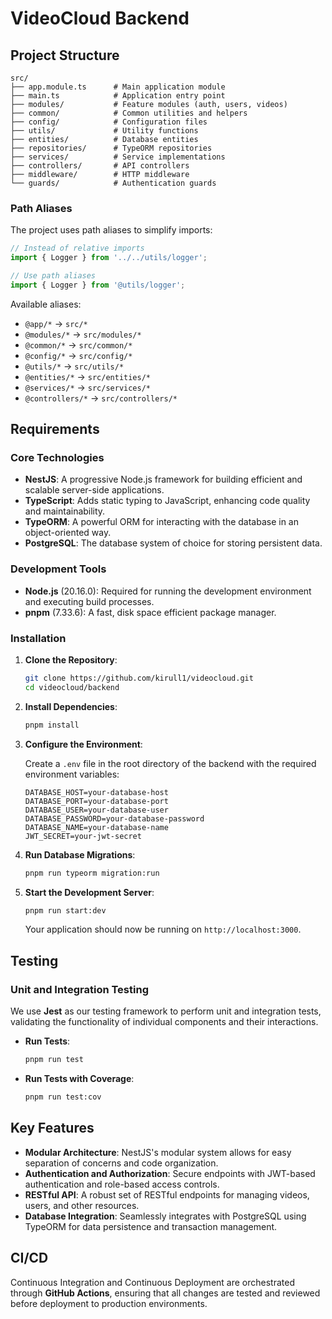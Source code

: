 # VideoCloud Backend

## Project Structure

```
src/
├── app.module.ts      # Main application module
├── main.ts            # Application entry point
├── modules/           # Feature modules (auth, users, videos)
├── common/            # Common utilities and helpers
├── config/            # Configuration files
├── utils/             # Utility functions
├── entities/          # Database entities
├── repositories/      # TypeORM repositories
├── services/          # Service implementations
├── controllers/       # API controllers
├── middleware/        # HTTP middleware
└── guards/            # Authentication guards
```

### Path Aliases

The project uses path aliases to simplify imports:

```typescript
// Instead of relative imports
import { Logger } from '../../utils/logger';

// Use path aliases
import { Logger } from '@utils/logger';
```

Available aliases:
- `@app/*` → `src/*`
- `@modules/*` → `src/modules/*`
- `@common/*` → `src/common/*`
- `@config/*` → `src/config/*`
- `@utils/*` → `src/utils/*`
- `@entities/*` → `src/entities/*`
- `@services/*` → `src/services/*`
- `@controllers/*` → `src/controllers/*`

## Requirements

### Core Technologies

- **NestJS**: A progressive Node.js framework for building efficient and scalable server-side applications.
- **TypeScript**: Adds static typing to JavaScript, enhancing code quality and maintainability.
- **TypeORM**: A powerful ORM for interacting with the database in an object-oriented way.
- **PostgreSQL**: The database system of choice for storing persistent data.

### Development Tools

- **Node.js** (20.16.0): Required for running the development environment and executing build processes.
- **pnpm** (7.33.6): A fast, disk space efficient package manager.

### Installation

1. **Clone the Repository**:
   ```bash
   git clone https://github.com/kirull1/videocloud.git
   cd videocloud/backend
   ```

2. **Install Dependencies**:
   ```bash
   pnpm install
   ```

3. **Configure the Environment**:

   Create a `.env` file in the root directory of the backend with the required environment variables:
   ```plaintext
   DATABASE_HOST=your-database-host
   DATABASE_PORT=your-database-port
   DATABASE_USER=your-database-user
   DATABASE_PASSWORD=your-database-password
   DATABASE_NAME=your-database-name
   JWT_SECRET=your-jwt-secret
   ```

4. **Run Database Migrations**:
   ```bash
   pnpm run typeorm migration:run
   ```

5. **Start the Development Server**:
   ```bash
   pnpm run start:dev
   ```

   Your application should now be running on `http://localhost:3000`.

## Testing

### Unit and Integration Testing

We use **Jest** as our testing framework to perform unit and integration tests, validating the functionality of individual components and their interactions.

- **Run Tests**:
  ```bash
  pnpm run test
  ```

- **Run Tests with Coverage**:
  ```bash
  pnpm run test:cov
  ```

## Key Features

- **Modular Architecture**: NestJS's modular system allows for easy separation of concerns and code organization.
- **Authentication and Authorization**: Secure endpoints with JWT-based authentication and role-based access controls.
- **RESTful API**: A robust set of RESTful endpoints for managing videos, users, and other resources.
- **Database Integration**: Seamlessly integrates with PostgreSQL using TypeORM for data persistence and transaction management.

## CI/CD

Continuous Integration and Continuous Deployment are orchestrated through **GitHub Actions**, ensuring that all changes are tested and reviewed before deployment to production environments.

